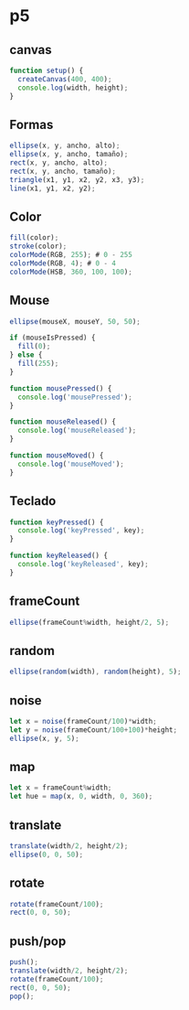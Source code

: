 # p5

## canvas

```js
function setup() {
  createCanvas(400, 400);
  console.log(width, height);
}
```

## Formas

```js
ellipse(x, y, ancho, alto);
ellipse(x, y, ancho, tamaño);
rect(x, y, ancho, alto);
rect(x, y, ancho, tamaño);
triangle(x1, y1, x2, y2, x3, y3);
line(x1, y1, x2, y2);
```

## Color

```js
fill(color);
stroke(color);
colorMode(RGB, 255); # 0 - 255
colorMode(RGB, 4); # 0 - 4
colorMode(HSB, 360, 100, 100);
```
## Mouse

```js
ellipse(mouseX, mouseY, 50, 50);

if (mouseIsPressed) {
  fill(0);
} else {
  fill(255);
}

function mousePressed() {
  console.log('mousePressed');
}

function mouseReleased() {
  console.log('mouseReleased');
}

function mouseMoved() {
  console.log('mouseMoved');
}
```

## Teclado

```js
function keyPressed() {
  console.log('keyPressed', key);
}

function keyReleased() {
  console.log('keyReleased', key);
}
```

## frameCount

```js
ellipse(frameCount%width, height/2, 5);
```

## random

```js
ellipse(random(width), random(height), 5);
```

## noise

```js
let x = noise(frameCount/100)*width;
let y = noise(frameCount/100+100)*height;
ellipse(x, y, 5); 
```

## map

```js
let x = frameCount%width;
let hue = map(x, 0, width, 0, 360);
```

## translate

```js
translate(width/2, height/2);
ellipse(0, 0, 50);
```

## rotate

```js
rotate(frameCount/100);
rect(0, 0, 50);
```

## push/pop

```js
push();
translate(width/2, height/2);
rotate(frameCount/100);
rect(0, 0, 50);
pop();
```



